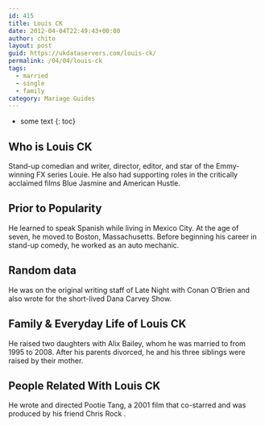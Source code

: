 ```yaml
---
id: 415
title: Louis CK
date: 2012-04-04T22:49:43+00:00
author: chito
layout: post
guid: https://ukdataservers.com/louis-ck/
permalink: /04/04/louis-ck  
tags:
  - married
  - single
  - family
category: Mariage Guides
---
```


* some text
{: toc}


## Who is  Louis CK
                  
                  
                  
Stand-up comedian and writer, director, editor, and star of the Emmy-winning FX series Louie. He also had supporting roles in the critically acclaimed films Blue Jasmine and American Hustle.
                  
                
                
                
## Prior to Popularity 
                  
                  
                  
He learned to speak Spanish while living in Mexico City. At the age of seven, he moved to Boston, Massachusetts. Before beginning his career in stand-up comedy, he worked as an auto mechanic.
                  
                
                
                
## Random data 
                  
                  
                  
He was on the original writing staff of Late Night with Conan O&#8217;Brien and also wrote for the short-lived Dana Carvey Show.
                  
                
                
                
## Family & Everyday Life of Louis CK
                  
                  
                  
He raised two daughters with Alix Bailey, whom he was married to from 1995 to 2008. After his parents divorced, he and his three siblings were raised by their mother.
                  
                
                
                
## People Related With  Louis CK
                  
                  
                  
He wrote and directed Pootie Tang, a 2001 film that co-starred and was produced by his friend Chris Rock .
                  
                
              
            
          
          
          
    
    
  
